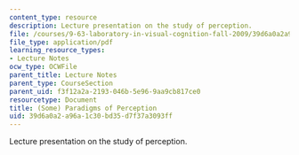 ```yaml
---
content_type: resource
description: Lecture presentation on the study of perception.
file: /courses/9-63-laboratory-in-visual-cognition-fall-2009/39d6a0a2a96a1c30bd35d7f37a3093ff_MIT9_63F09_lec11.pdf
file_type: application/pdf
learning_resource_types:
- Lecture Notes
ocw_type: OCWFile
parent_title: Lecture Notes
parent_type: CourseSection
parent_uid: f3f12a2a-2193-046b-5e96-9aa9cb817ce0
resourcetype: Document
title: (Some) Paradigms of Perception
uid: 39d6a0a2-a96a-1c30-bd35-d7f37a3093ff
---
```

Lecture presentation on the study of perception.

